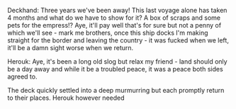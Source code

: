 Deckhand: 
	Three years we've been away! This last voyage alone has taken 4 months and what do we have to show for it? A box of scraps and some pets for the empress!? Aye, it'll pay well that's for sure but not a penny of which we'll see - mark me brothers, once this ship docks I'm making straight for the border and leaving the country - it was fucked when we left, it'll be a damn sight worse when we return.

Herouk:
	Aye, it's been a long old slog but relax my friend - land should only be a day away and while it be a troubled peace, it was a peace both sides agreed to.

The deck quickly settled into a deep murmurring but each promptly return to their places. Herouk however needed 